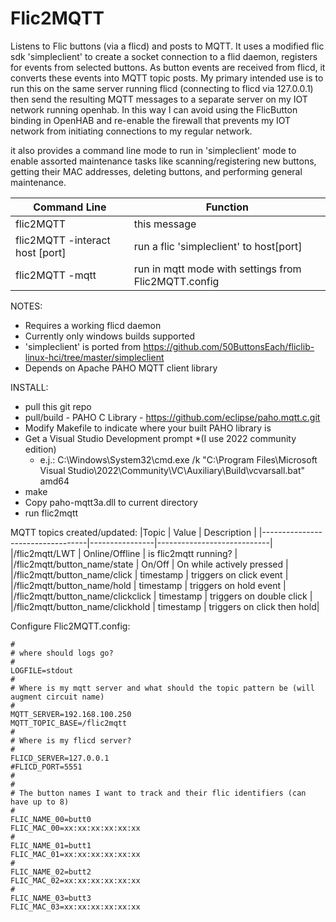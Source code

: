 # Flic2MQTT
Listens to Flic buttons (via a flicd) and posts to MQTT.  It uses a modified flic sdk 'simpleclient' to create a socket connection to a flid daemon, registers for events from selected buttons.  As button events are received from flicd, it converts these events into MQTT topic posts.  My primary intended use is to run this on the same server running flicd (connecting to flicd via 127.0.0.1) then send the resulting MQTT messages to a separate server on my IOT network running openhab. In this way I can avoid using the FlicButton binding in OpenHAB and re-enable the firewall that prevents my IOT network from initiating connections to my regular network.  

it also provides a command line mode to run in 'simpleclient' mode to enable assorted maintenance tasks like scanning/registering new buttons, getting their MAC addresses, deleting buttons, and performing general maintenance.

|Command Line                    |Function                                            |
|--------------------------------|----------------------------------------------------|
|flic2MQTT                       |this message                                        |
|flic2MQTT -interact host [port] |run a flic 'simpleclient' to host[port]             |
|flic2MQTT -mqtt                 |run in mqtt mode with settings from Flic2MQTT.config|

NOTES:
* Requires a working flicd daemon
* Currently only windows builds supported
* 'simpleclient' is ported from https://github.com/50ButtonsEach/fliclib-linux-hci/tree/master/simpleclient
* Depends on Apache PAHO MQTT client library

INSTALL: 
* pull this git repo 
* pull/build - PAHO C Library - https://github.com/eclipse/paho.mqtt.c.git
* Modify Makefile to indicate where your built PAHO library is
* Get a Visual Studio Development prompt 
  *(I use 2022 community edition)
  * e.j.: C:\Windows\System32\cmd.exe /k "C:\Program Files\Microsoft Visual Studio\2022\Community\VC\Auxiliary\Build\vcvarsall.bat" amd64
* make
* Copy paho-mqtt3a.dll to current directory
* run flic2mqtt


MQTT topics created/updated:
|Topic                             | Value          | Description                |
|----------------------------------|----------------|----------------------------|
|/flic2mqtt/LWT                    | Online/Offline | is flic2mqtt running?      |
|/flic2mqtt/button_name/state      | On/Off         | On while actively pressed  |
|/flic2mqtt/button_name/click      | timestamp      | triggers on click event    |
|/flic2mqtt/button_name/hold       | timestamp      | triggers on hold event     |
|/flic2mqtt/button_name/clickclick | timestamp      | triggers on double click   |
|/flic2mqtt/button_name/clickhold  | timestamp      | triggers on click then hold|

Configure Flic2MQTT.config:
```
#
# where should logs go?
#
LOGFILE=stdout
#
# Where is my mqtt server and what should the topic pattern be (will augment circuit name)
#
MQTT_SERVER=192.168.100.250
MQTT_TOPIC_BASE=/flic2mqtt
#
# Where is my flicd server?
#
FLICD_SERVER=127.0.0.1
#FLICD_PORT=5551
#
#
# The button names I want to track and their flic identifiers (can have up to 8)
#
FLIC_NAME_00=butt0
FLIC_MAC_00=xx:xx:xx:xx:xx:xx
#
FLIC_NAME_01=butt1
FLIC_MAC_01=xx:xx:xx:xx:xx:xx
#
FLIC_NAME_02=butt2
FLIC_MAC_02=xx:xx:xx:xx:xx:xx
#
FLIC_NAME_03=butt3
FLIC_MAC_03=xx:xx:xx:xx:xx:xx
```

